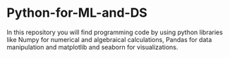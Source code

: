 # Python-for-ML-and-DS
In this repository you will find programming code by using python libraries like Numpy for numerical and algebraical calculations, Pandas for data manipulation and matplotlib and seaborn for visualizations. 
